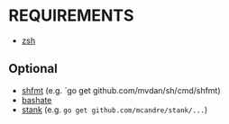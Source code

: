 # REQUIREMENTS

* [zsh](http://www.zsh.org)

## Optional

* [shfmt](https://github.com/mvdan/sh) (e.g. `go get github.com/mvdan/sh/cmd/shfmt)
* [bashate](https://pypi.python.org/pypi/bashate/0.5.1)
* [stank](https://github.com/mcandre/stank) (e.g. `go get github.com/mcandre/stank/...`)
